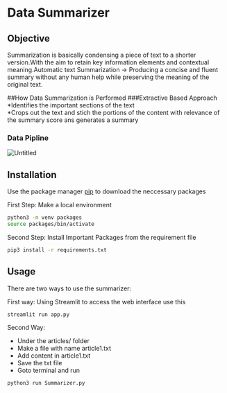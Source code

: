 # Data Summarizer

## Objective
Summarization is basically condensing a piece of text to a shorter version.With the aim to retain key information elements and contextual meaning.Automatic text Summarization -> Producing a concise and fluent summary without any human help while preserving the meaning of the original text.

##How Data Summarization is Performed
###Extractive Based Approach 
*Identifies the important sections of the text  
*Crops out the text and stich the portions of the content with relevance of the summary score ans generates a summary 

### Data Pipline
![Untitled](https://user-images.githubusercontent.com/54850155/176252322-df443786-7795-4853-8f90-dd3f5509431e.png)

## Installation

Use the package manager [pip](https://pip.pypa.io/en/stable/) to download the neccessary packages 



First Step: Make a local environment

```bash
python3 -m venv packages
source packages/bin/activate
```
Second Step: Install Important Packages from the requirement file 

```bash
pip3 install -r requirements.txt
```

## Usage 

There are two ways to use the summarizer:

First way: Using Streamlit to access the web interface use this

```bash
streamlit run app.py
```
Second Way:

- Under the articles/ folder
- Make a file with name article1.txt
- Add content in article1.txt
- Save the txt file 
- Goto terminal and run

```bash
python3 run Summarizer.py
```









